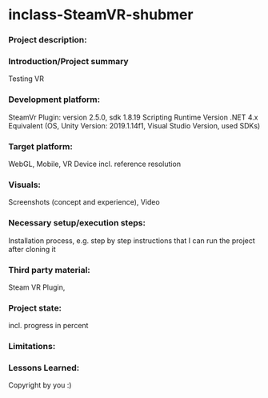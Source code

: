 # inclass-SteamVR-shubmer

### Project description:

### Introduction/Project summary
Testing VR

### Development platform:
SteamVr Plugin: version 2.5.0, sdk 1.8.19
Scripting Runtime Version .NET 4.x Equivalent
(OS, Unity Version: 2019.1.14f1, Visual Studio Version, used SDKs)

### Target platform:

WebGL, Mobile, VR Device incl. reference resolution

### Visuals:

Screenshots (concept and experience), Video

### Necessary setup/execution steps:

Installation process, e.g. step by step instructions that I can run the project after cloning it

### Third party material:

Steam VR Plugin, 

### Project state:

incl. progress in percent

### Limitations:

### Lessons Learned:

Copyright by you :)
